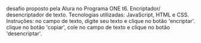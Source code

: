 desafio proposto pela Alura no Programa ONE t6.
Encriptador/ desencriptador de texto.
Tecnologias utilizadas: JavaScript, HTML e CSS.
Instruções: no campo de texto, digite seu texto e clique no botão 'encriptar'.
clique no botão 'copiar', cole no campo de texto e clique no botão 'desencriptar'.



